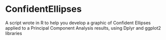 # ConfidentEllipses
A script wrote in R to help you develop a graphic of Confident Ellipses applied to a Principal Component Analysis results, using Dplyr and ggplot2 libraries
